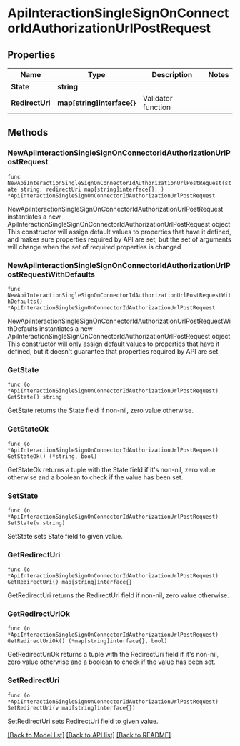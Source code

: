 # ApiInteractionSingleSignOnConnectorIdAuthorizationUrlPostRequest

## Properties

Name | Type | Description | Notes
------------ | ------------- | ------------- | -------------
**State** | **string** |  | 
**RedirectUri** | **map[string]interface{}** | Validator function | 

## Methods

### NewApiInteractionSingleSignOnConnectorIdAuthorizationUrlPostRequest

`func NewApiInteractionSingleSignOnConnectorIdAuthorizationUrlPostRequest(state string, redirectUri map[string]interface{}, ) *ApiInteractionSingleSignOnConnectorIdAuthorizationUrlPostRequest`

NewApiInteractionSingleSignOnConnectorIdAuthorizationUrlPostRequest instantiates a new ApiInteractionSingleSignOnConnectorIdAuthorizationUrlPostRequest object
This constructor will assign default values to properties that have it defined,
and makes sure properties required by API are set, but the set of arguments
will change when the set of required properties is changed

### NewApiInteractionSingleSignOnConnectorIdAuthorizationUrlPostRequestWithDefaults

`func NewApiInteractionSingleSignOnConnectorIdAuthorizationUrlPostRequestWithDefaults() *ApiInteractionSingleSignOnConnectorIdAuthorizationUrlPostRequest`

NewApiInteractionSingleSignOnConnectorIdAuthorizationUrlPostRequestWithDefaults instantiates a new ApiInteractionSingleSignOnConnectorIdAuthorizationUrlPostRequest object
This constructor will only assign default values to properties that have it defined,
but it doesn't guarantee that properties required by API are set

### GetState

`func (o *ApiInteractionSingleSignOnConnectorIdAuthorizationUrlPostRequest) GetState() string`

GetState returns the State field if non-nil, zero value otherwise.

### GetStateOk

`func (o *ApiInteractionSingleSignOnConnectorIdAuthorizationUrlPostRequest) GetStateOk() (*string, bool)`

GetStateOk returns a tuple with the State field if it's non-nil, zero value otherwise
and a boolean to check if the value has been set.

### SetState

`func (o *ApiInteractionSingleSignOnConnectorIdAuthorizationUrlPostRequest) SetState(v string)`

SetState sets State field to given value.


### GetRedirectUri

`func (o *ApiInteractionSingleSignOnConnectorIdAuthorizationUrlPostRequest) GetRedirectUri() map[string]interface{}`

GetRedirectUri returns the RedirectUri field if non-nil, zero value otherwise.

### GetRedirectUriOk

`func (o *ApiInteractionSingleSignOnConnectorIdAuthorizationUrlPostRequest) GetRedirectUriOk() (*map[string]interface{}, bool)`

GetRedirectUriOk returns a tuple with the RedirectUri field if it's non-nil, zero value otherwise
and a boolean to check if the value has been set.

### SetRedirectUri

`func (o *ApiInteractionSingleSignOnConnectorIdAuthorizationUrlPostRequest) SetRedirectUri(v map[string]interface{})`

SetRedirectUri sets RedirectUri field to given value.



[[Back to Model list]](../README.md#documentation-for-models) [[Back to API list]](../README.md#documentation-for-api-endpoints) [[Back to README]](../README.md)


